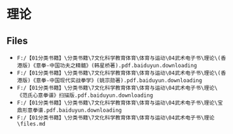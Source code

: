 # 理论

## Files

- `F:/【01分类书籍】\分类书籍\7文化科学教育体育\体育与运动\04武术电子书\理论\(香港版)《意拳-中国功夫之精髓》(韩星桥著).pdf.baiduyun.downloading`
- `F:/【01分类书籍】\分类书籍\7文化科学教育体育\体育与运动\04武术电子书\理论\(香港版)《意拳-中国现代实战拳学》(姚宗勋著).pdf.baiduyun.downloading`
- `F:/【01分类书籍】\分类书籍\7文化科学教育体育\体育与运动\04武术电子书\理论\《范氏心意拳谱》扫描版.pdf.baiduyun.downloading`
- `F:/【01分类书籍】\分类书籍\7文化科学教育体育\体育与运动\04武术电子书\理论\宝鼎形意拳谱.pdf.baiduyun.downloading`
- `F:/【01分类书籍】\分类书籍\7文化科学教育体育\体育与运动\04武术电子书\理论\files.md`
